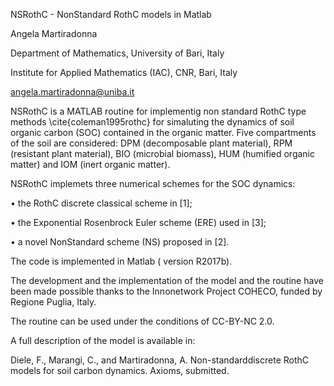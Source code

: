 NSRothC - NonStandard RothC models in Matlab

Angela Martiradonna

Department of Mathematics, University of Bari, Italy

Institute for Applied Mathematics (IAC), CNR, Bari, Italy

angela.martiradonna@uniba.it


NSRothC is a MATLAB routine for implementig non standard RothC type methods \cite{coleman1995rothc} for simaluting the dynamics of soil organic carbon (SOC)  contained in the organic matter. Five compartments of the soil are considered:  DPM (decomposable plant material), RPM (resistant plant material),  BIO (microbial biomass),  HUM  (humified organic matter) and IOM  (inert organic matter). 


NSRothC implemets three numerical schemes for the SOC dynamics:

•	the RothC discrete classical scheme in [1];

•	the Exponential Rosenbrock Euler scheme (ERE) used in [3];

•	a novel NonStandard scheme (NS) proposed in [2].


The code is implemented in Matlab ( version R2017b).


The development and the implementation of the model and the routine have been made possible thanks to the Innonetwork Project COHECO, funded by Regione Puglia, Italy.


The routine can be used under the conditions of CC-BY-NC 2.0. 


A full description of the model is available in:

Diele, F.,  Marangi, C.,  and Martiradonna, A.  Non-standarddiscrete RothC models for soil carbon dynamics. Axioms, submitted.
